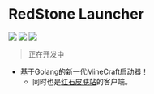 # RedStone Launcher

<img src="https://img.shields.io/badge/RedStone Skin-Launcher-red" /> <img src="https://img.shields.io/badge/MineCraft_Launcher-RedStone_Launcher-brightgreen" /> <img src="https://img.shields.io/badge/RedStone_Launcher-Developing-brightgreen" />


> 正在开发中


* 基于Golang的新一代MineCraft启动器！ 
  * 同时也是[红石皮肤站](https://mcskin.cn)的客户端。
